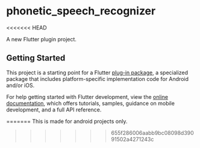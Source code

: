 # phonetic_speech_recognizer
<<<<<<< HEAD

A new Flutter plugin project.

## Getting Started

This project is a starting point for a Flutter
[plug-in package](https://flutter.dev/to/develop-plugins),
a specialized package that includes platform-specific implementation code for
Android and/or iOS.

For help getting started with Flutter development, view the
[online documentation](https://docs.flutter.dev), which offers tutorials,
samples, guidance on mobile development, and a full API reference.

=======
This is made for android projects only.
>>>>>>> 655f286006aabb9bc08098d39091502a4271243c
